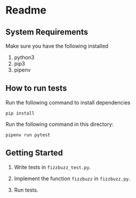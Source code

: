 # Readme

## System Requirements

Make sure you have the following installed

1. python3
1. pip3
1. pipenv

## How to run tests

Run the following command to install dependencies

    pip install

Run the following command in this directory:

    pipenv run pytest

## Getting Started

1. Write tests in `fizzbuzz_test.py`.

1. Implement the function `fizzbuzz` in `fizzbuzz.py`.

1. Run tests.

